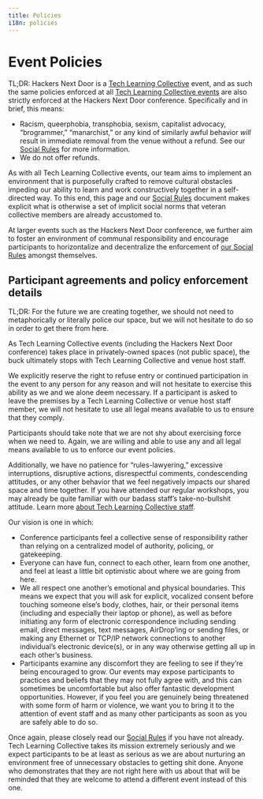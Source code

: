 ```yaml
---
title: Policies
i18n: policies
---
```


# Event Policies

TL;DR: Hackers Next Door is a [Tech Learning Collective](https://techlearningcollective.com/) event, and as such the same policies enforced at all [Tech Learning Collective events](https://techlearningcollective.com/events/) are also strictly enforced at the Hackers Next Door conference. Specifically and in brief, this means:

* Racism, queerphobia, transphobia, sexism, capitalist advocacy, &ldquo;brogrammer,&rdquo; &ldquo;manarchist,&rdquo; or any kind of similarly awful behavior *will* result in immediate removal from the venue without a refund. See our [Social Rules](https://github.com/AnarchoTechNYC/meta/wiki/Social-rules) for more information.
* We do not offer refunds.

As with all Tech Learning Collective events, our team aims to implement an environment that is purposefully crafted to remove cultural obstacles impeding our ability to learn and work constructively together in a self-directed way. To this end, this page and our [Social Rules](https://github.com/AnarchoTechNYC/meta/wiki/Social-rules) document makes explicit what is otherwise a set of implicit social norms that veteran collective members are already accustomed to.

At larger events such as the Hackers Next Door conference, we further aim to foster an environment of communal responsibility and encourage participants to horizontalize and decentralize the enforcement of [our Social Rules](https://github.com/AnarchoTechNYC/meta/wiki/Social-rules) amongst themselves.

## Participant agreements and policy enforcement details

TL;DR: For the future we are creating together, we should not need to metaphorically or literally police our space, but we will not hesitate to do so in order to get there from here.

As Tech Learning Collective events (including the Hackers Next Door conference) takes place in privately-owned spaces (not public space), the buck ultimately stops with Tech Learning Collective and venue host staff.

We explicitly reserve the right to refuse entry or continued participation in the event to any person for any reason and will not hesitate to exercise this ability as we and we alone deem necessary. If a participant is asked to leave the premises by a Tech Learning Collective or venue host staff member, we will not hesitate to use all legal means available to us to ensure that they comply.

Participants should take note that we are not shy about exercising force when we need to. Again, we are willing and able to use any and all legal means available to us to enforce our event policies.

Additionally, we have no patience for &ldquo;rules-lawyering,&rdquo; excessive interruptions, disruptive actions, disrespectful comments, condescending attitudes, or any other behavior that we feel negatively impacts our shared space and time together. If you have attended our regular workshops, you may already be quite familiar with our badass staff&rsquo;s take-no-bullshit attitude. Learn more [about Tech Learning Collective staff](https://techlearningcollective.com/about/).

Our vision is one in which:

* Conference participants feel a collective sense of responsibility rather than relying on a centralized model of authority, policing, or gatekeeping.
* Everyone can have fun, connect to each other, learn from one another, and feel at least a little bit optimistic about where we are going from here.
* We all respect one another&rsquo;s emotional and physical boundaries. This means we expect that you will ask for explicit, vocalized consent before touching someone else&rsquo;s body, clothes, hair, or their personal items (including and especially their laptop or phone), as well as before initiating any form of electronic correspondence including sending email, direct messages, text messages, AirDrop&rsquo;ing or sending files, or making any Ethernet or TCP/IP network connections to another individual&rsquo;s electronic device(s), or in any way otherwise getting all up in each other&rsquo;s business.
* Participants examine any discomfort they are feeling to see if they&rsquo;re being encouraged to grow. Our events may expose participants to practices and beliefs that they may not fully agree with, and this can sometimes be uncomfortable but also offer fantastic development opportunities. However, if you feel you are genuinely being threatened with some form of harm or violence, we want you to bring it to the attention of event staff and as many other participants as soon as you are safely able to do so.

Once again, please closely read our [Social Rules](https://github.com/AnarchoTechNYC/meta/wiki/Social-rules) if you have not already. Tech Learning Collective takes its mission extremely seriously and we expect participants to be at least as serious as we are about nurturing an environment free of unnecessary obstacles to getting shit done. Anyone who demonstrates that they are not right here with us about that will be reminded that they are welcome to attend a different event instead of this one.
